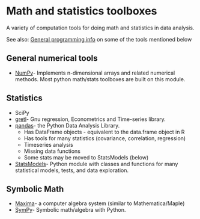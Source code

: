 # Math and statistics toolboxes

A variety of computation tools for doing math and statistics in data
analysis.

See also: [General programming info](../computing/programming.md)
on some of the tools mentioned below

## General numerical tools

* [NumPy](../computing/numpy_notes.md)- Implements n-dimensional arrays and related numerical methods. Most python math/stats toolboxes are built on this module.

## Statistics

* SciPy
* [gretl](http://gretl.sourceforge.net)- Gnu regression, Econometrics and Time-series library.
* [pandas](http://pandas.pydata.org)- the Python Data Analysis Library.
  * Has DataFrame objects - equivalent to the data.frame object in R
  * Has tools for many statistics (covariance, correlation, regression)
  * Timeseries analysis
  * Missing data functions
  * Some stats may be moved to StatsModels (below)
* [StatsModels](http://statsmodels.sourceforge.net)- Python module with classes and functions for many statistical models, tests, and data exploration.

## Symbolic Math

* [Maxima](http://maxima.sourceforge.net/)- a computer algebra system (similar to Mathematica/Maple)
* [SymPy](http://sympy.org/en/index.html)- Symbolic math/algebra with Python.
